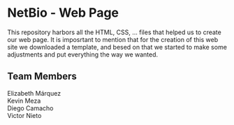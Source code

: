 # NetBio - Web Page

This repository harbors all the HTML, CSS, ... files that helped us to create our web page.
It is imposrtant to mention that for the creation of this web site we downloaded a template, and besed on that we started to make some adjustments and put everything the way we wanted.

## Team Members  
Elizabeth Márquez  
Kevin Meza  
Diego Camacho  
Victor Nieto  
